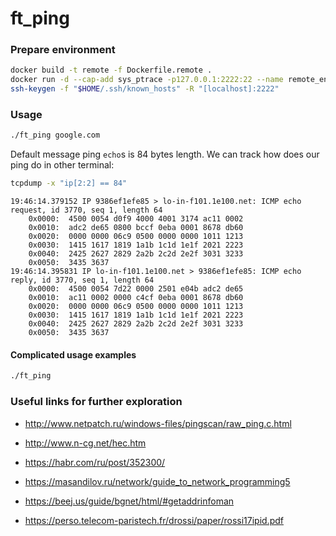 # ft_ping

### Prepare environment

```bash
docker build -t remote -f Dockerfile.remote .
docker run -d --cap-add sys_ptrace -p127.0.0.1:2222:22 --name remote_env remote
ssh-keygen -f "$HOME/.ssh/known_hosts" -R "[localhost]:2222"
```


### Usage

```bash
./ft_ping google.com
```

Default message ping `echo`s is 84 bytes length.
We can track how does our ping do in other terminal:

```bash
tcpdump -x "ip[2:2] == 84"
```

```
19:46:14.379152 IP 9386ef1efe85 > lo-in-f101.1e100.net: ICMP echo request, id 3770, seq 1, length 64
	0x0000:  4500 0054 d0f9 4000 4001 3174 ac11 0002
	0x0010:  adc2 de65 0800 bccf 0eba 0001 8678 db60
	0x0020:  0000 0000 06c9 0500 0000 0000 1011 1213
	0x0030:  1415 1617 1819 1a1b 1c1d 1e1f 2021 2223
	0x0040:  2425 2627 2829 2a2b 2c2d 2e2f 3031 3233
	0x0050:  3435 3637
19:46:14.395831 IP lo-in-f101.1e100.net > 9386ef1efe85: ICMP echo reply, id 3770, seq 1, length 64
	0x0000:  4500 0054 7d22 0000 2501 e04b adc2 de65
	0x0010:  ac11 0002 0000 c4cf 0eba 0001 8678 db60
	0x0020:  0000 0000 06c9 0500 0000 0000 1011 1213
	0x0030:  1415 1617 1819 1a1b 1c1d 1e1f 2021 2223
	0x0040:  2425 2627 2829 2a2b 2c2d 2e2f 3031 3233
	0x0050:  3435 3637
```
#### Complicated usage examples
```bash
./ft_ping 
```

### Useful links for further exploration
* http://www.netpatch.ru/windows-files/pingscan/raw_ping.c.html

* http://www.n-cg.net/hec.htm

* https://habr.com/ru/post/352300/

* https://masandilov.ru/network/guide_to_network_programming5

* https://beej.us/guide/bgnet/html/#getaddrinfoman

* https://perso.telecom-paristech.fr/drossi/paper/rossi17ipid.pdf